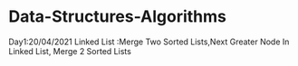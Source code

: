 # Data-Structures-Algorithms
Day1:20/04/2021
Linked List :Merge Two Sorted Lists,Next Greater Node In Linked List, Merge 2 Sorted Lists
